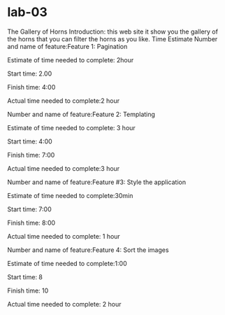 # lab-03
The Gallery of Horns
Introduction: this web site it show you the gallery of the horns that you can filter the horns as you like.
Time Estimate
Number and name of feature:Feature 1: Pagination

Estimate of time needed to complete: 2hour

Start time: 2.00

Finish time: 4:00

Actual time needed to complete:2 hour

Number and name of feature:Feature 2: Templating

Estimate of time needed to complete: 3 hour

Start time: 4:00

Finish time: 7:00

Actual time needed to complete:3 hour

Number and name of feature:Feature #3: Style the application

Estimate of time needed to complete:30min

Start time: 7:00

Finish time: 8:00

Actual time needed to complete: 1 hour

Number and name of feature:Feature 4: Sort the images

Estimate of time needed to complete:1:00

Start time: 8

Finish time: 10

Actual time needed to complete: 2 hour 